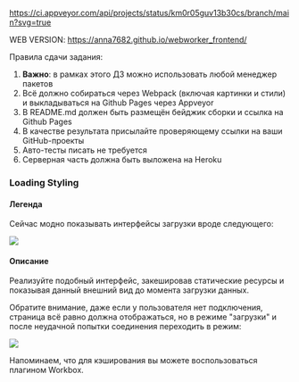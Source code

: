 https://ci.appveyor.com/api/projects/status/km0r05guv13b30cs/branch/main?svg=true

WEB VERSION: https://anna7682.github.io/webworker_frontend/

Правила сдачи задания:

1. **Важно**: в рамках этого ДЗ можно использовать любой менеджер пакетов
2. Всё должно собираться через Webpack (включая картинки и стили) и выкладываться на Github Pages через Appveyor
3. В README.md должен быть размещён бейджик сборки и ссылка на Github Pages
4. В качестве результата присылайте проверяющему ссылки на ваши GitHub-проекты
5. Авто-тесты писать не требуется
6. Серверная часть должна быть выложена на Heroku

### Loading Styling

#### Легенда

Сейчас модно показывать интерфейсы загрузки вроде следующего:

![](../pic/loading.png)

#### Описание

Реализуйте подобный интерфейс, закешировав статические ресурсы и показывая данный внешний вид до момента загрузки данных.

Обратите внимание, даже если у пользователя нет подключения, страница всё равно должна отображаться, но в режиме "загрузки" и после неудачной попытки соединения переходить в режим:

![](../pic/loading-2.png)


Напоминаем, что для кэширования вы можете воспользоваться плагином Workbox.
